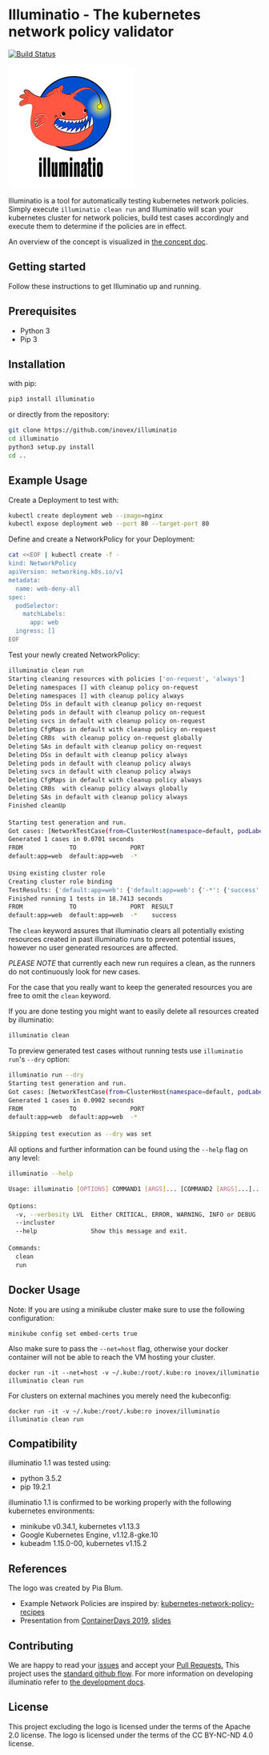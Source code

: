 # Illuminatio - The kubernetes network policy validator

[![Build Status](https://travis-ci.org/inovex/illuminatio.svg?branch=master)](https://travis-ci.org/inovex/illuminatio)

![alt text](/logo/logo_small.png)

Illuminatio is a tool for automatically testing kubernetes network policies.
Simply execute `illuminatio clean run`
and Illuminatio will scan your kubernetes cluster for network policies, build test cases accordingly and execute them
to determine if the policies are in effect.

An overview of the concept is visualized in [the concept doc](docs/concept.md).

## Getting started

Follow these instructions to get Illuminatio up and running.

## Prerequisites

- Python 3
- Pip 3

## Installation

with pip:

```bash
pip3 install illuminatio
```

or directly from the repository:

```bash
git clone https://github.com/inovex/illuminatio
cd illuminatio
python3 setup.py install
cd ..
```

## Example Usage

Create a Deployment to test with:

```bash
kubectl create deployment web --image=nginx
kubectl expose deployment web --port 80 --target-port 80
```

Define and create a NetworkPolicy for your Deployment:

```bash
cat <<EOF | kubectl create -f -
kind: NetworkPolicy
apiVersion: networking.k8s.io/v1
metadata:
  name: web-deny-all
spec:
  podSelector:
    matchLabels:
      app: web
  ingress: []
EOF
```

Test your newly created NetworkPolicy:

```bash
illuminatio clean run
Starting cleaning resources with policies ['on-request', 'always']
Deleting namespaces [] with cleanup policy on-request
Deleting namespaces [] with cleanup policy always
Deleting DSs in default with cleanup policy on-request
Deleting pods in default with cleanup policy on-request
Deleting svcs in default with cleanup policy on-request
Deleting CfgMaps in default with cleanup policy on-request
Deleting CRBs  with cleanup policy on-request globally
Deleting SAs in default with cleanup policy on-request
Deleting DSs in default with cleanup policy always
Deleting pods in default with cleanup policy always
Deleting svcs in default with cleanup policy always
Deleting CfgMaps in default with cleanup policy always
Deleting CRBs  with cleanup policy always globally
Deleting SAs in default with cleanup policy always
Finished cleanUp

Starting test generation and run.
Got cases: [NetworkTestCase(from=ClusterHost(namespace=default, podLabels={'app': 'web'}), to=ClusterHost(namespace=default, podLabels={'app': 'web'}), port=-*)]
Generated 1 cases in 0.0701 seconds
FROM             TO               PORT
default:app=web  default:app=web  -*

Using existing cluster role
Creating cluster role binding
TestResults: {'default:app=web': {'default:app=web': {'-*': {'success': True}}}}
Finished running 1 tests in 18.7413 seconds
FROM             TO               PORT  RESULT
default:app=web  default:app=web  -*    success
```

The `clean` keyword assures that illuminatio clears all potentially existing resources created in past illuminatio runs to prevent potential issues, however no user generated resources are affected.

*PLEASE NOTE* that currently each new run requires a clean, as the runners do not continuously look for new cases.

For the case that you really want to keep the generated resources you are free to omit the `clean` keyword.

If you are done testing you might want to easily delete all resources created by illuminatio:

```bash
illuminatio clean
```

To preview generated test cases without running tests use `illuminatio run`'s `--dry` option:

```bash
illuminatio run --dry
Starting test generation and run.
Got cases: [NetworkTestCase(from=ClusterHost(namespace=default, podLabels={'app': 'web'}), to=ClusterHost(namespace=default, podLabels={'app': 'web'}), port=-*)]
Generated 1 cases in 0.0902 seconds
FROM             TO               PORT
default:app=web  default:app=web  -*

Skipping test execution as --dry was set
```

All options and further information can be found using the `--help` flag on any level:

```bash
illuminatio --help
```

```Bash
Usage: illuminatio [OPTIONS] COMMAND1 [ARGS]... [COMMAND2 [ARGS]...]...

Options:
  -v, --verbosity LVL  Either CRITICAL, ERROR, WARNING, INFO or DEBUG
  --incluster
  --help               Show this message and exit.

Commands:
  clean
  run
```

## Docker Usage

Note: If you are using a minikube cluster make sure to use the following configuration:
```
minikube config set embed-certs true
```
Also make sure to pass the `--net=host` flag, otherwise your docker container will not be able to reach the VM hosting your cluster.
```
docker run -it --net=host -v ~/.kube:/root/.kube:ro inovex/illuminatio illuminatio clean run
```

For clusters on external machines you merely need the kubeconfig:
```
docker run -it -v ~/.kube:/root/.kube:ro inovex/illuminatio illuminatio clean run
```

## Compatibility

illuminatio 1.1 was tested using:
- python 3.5.2
- pip 19.2.1

illuminatio 1.1 is confirmed to be working properly with the following kubernetes environments:

- minikube v0.34.1, kubernetes v1.13.3
- Google Kubernetes Engine, v1.12.8-gke.10
- kubeadm 1.15.0-00, kubernetes v1.15.2


## References

The logo was created by Pia Blum.

- Example Network Policies are inspired by:
[kubernetes-network-policy-recipes](https://github.com/ahmetb/kubernetes-network-policy-recipes)
- Presentation from [ContainerDays 2019](https://www.youtube.com/watch?v=eEkTvAez8HA&list=PLHhKcdBlprMdg-fwPD1b3IjBRR_Ga09H0&index=36), [slides](https://www.inovex.de/de/content-pool/vortraege/network-policies)

## Contributing

We are happy to read your [issues](https://github.com/inovex/illuminatio/issues) and accept your [Pull Requests.](https://github.com/inovex/illuminatio/compare)
This project uses the [standard github flow](https://help.github.com/en/articles/creating-a-pull-request-from-a-fork).
For more information on developing illuminatio refer to [the development docs](docs/developing.md).

## License

This project excluding the logo is licensed under the terms of the Apache 2.0 license.
The logo is licensed under the terms of the CC BY-NC-ND 4.0 license.
